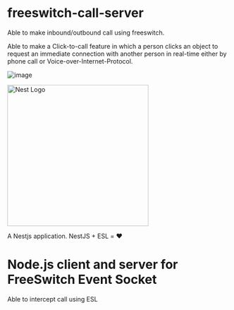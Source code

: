 # freeswitch-call-server

Able to make inbound/outbound call using freeswitch.

Able to make a Click-to-call feature in which a person clicks an object to request an immediate connection with another person in real-time either by phone call or
Voice-over-Internet-Protocol.


![image](https://user-images.githubusercontent.com/74924806/128001446-bc59ef9e-be17-4640-80e6-9eeaf235dcf2.png)

<img src="https://camo.githubusercontent.com/c704e8013883cc3a04c7657e656fe30be5b188145d759a6aaff441658c5ffae0/68747470733a2f2f6e6573746a732e636f6d2f696d672f6c6f676f5f746578742e737667" width="320" alt="Nest Logo" data-canonical-src="https://nestjs.com/img/logo_text.svg" style="max-width:100%;">

A Nestjs application. NestJS + ESL = ❤️

# Node.js client and server for FreeSwitch Event Socket

Able to intercept call using ESL 

